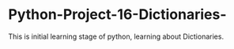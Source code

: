 # Python-Project-16-Dictionaries-
This is initial learning stage of python, learning about Dictionaries.
